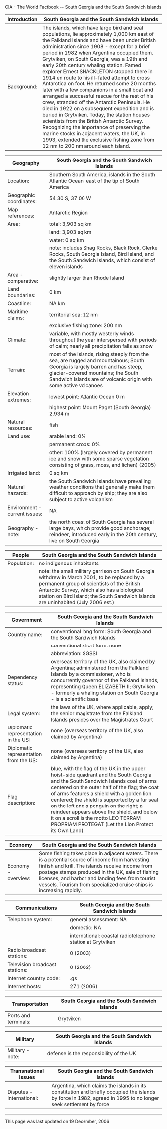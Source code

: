 CIA - The World Factbook -- South Georgia and the South Sandwich Islands

| Introduction | South Georgia and the South Sandwich Islands |
| --- | --- |
| Background: | The islands, which have large bird and seal populations, lie approximately 1,000 km east of the Falkland Islands and have been under British administration since 1908 - except for a brief period in 1982 when Argentina occupied them. Grytviken, on South Georgia, was a 19th and early 20th century whaling station. Famed explorer Ernest SHACKLETON stopped there in 1914 en route to his ill-fated attempt to cross Antarctica on foot. He returned some 20 months later with a few companions in a small boat and arranged a successful rescue for the rest of his crew, stranded off the Antarctic Peninsula. He died in 1922 on a subsequent expedition and is buried in Grytviken. Today, the station houses scientists from the British Antarctic Survey. Recognizing the importance of preserving the marine stocks in adjacent waters, the UK, in 1993, extended the exclusive fishing zone from 12 nm to 200 nm around each island. |

| Geography | South Georgia and the South Sandwich Islands |
| --- | --- |
| Location: | Southern South America, islands in the South Atlantic Ocean, east of the tip of South America |
| Geographic coordinates: | 54 30 S, 37 00 W |
| Map references: | Antarctic Region |
| Area: | total: 3,903 sq km |
| | land: 3,903 sq km |
| | water: 0 sq km |
| | note: includes Shag Rocks, Black Rock, Clerke Rocks, South Georgia Island, Bird Island, and the South Sandwich Islands, which consist of eleven islands |
| Area - comparative: | slightly larger than Rhode Island |
| Land boundaries: | 0 km |
| Coastline: | NA km |
| Maritime claims: | territorial sea: 12 nm |
| | exclusive fishing zone: 200 nm |
| Climate: | variable, with mostly westerly winds throughout the year interspersed with periods of calm; nearly all precipitation falls as snow |
| Terrain: | most of the islands, rising steeply from the sea, are rugged and mountainous; South Georgia is largely barren and has steep, glacier-covered mountains; the South Sandwich Islands are of volcanic origin with some active volcanoes |
| Elevation extremes: | lowest point: Atlantic Ocean 0 m |
| | highest point: Mount Paget (South Georgia) 2,934 m |
| Natural resources: | fish |
| Land use: | arable land: 0% |
| | permanent crops: 0% |
| | other: 100% (largely covered by permanent ice and snow with some sparse vegetation consisting of grass, moss, and lichen) (2005) |
| Irrigated land: | 0 sq km |
| Natural hazards: | the South Sandwich Islands have prevailing weather conditions that generally make them difficult to approach by ship; they are also subject to active volcanism |
| Environment - current issues: | NA |
| Geography - note: | the north coast of South Georgia has several large bays, which provide good anchorage; reindeer, introduced early in the 20th century, live on South Georgia |

| People | South Georgia and the South Sandwich Islands |
| --- | --- |
| Population: | no indigenous inhabitants |
| | note: the small military garrison on South Georgia withdrew in March 2001, to be replaced by a permanent group of scientists of the British Antarctic Survey, which also has a biological station on Bird Island; the South Sandwich Islands are uninhabited (July 2006 est.) |

| Government | South Georgia and the South Sandwich Islands |
| --- | --- |
| Country name: | conventional long form: South Georgia and the South Sandwich Islands |
| | conventional short form: none |
| | abbreviation: SGSSI |
| Dependency status: | overseas territory of the UK, also claimed by Argentina; administered from the Falkland Islands by a commissioner, who is concurrently governor of the Falkland Islands, representing Queen ELIZABETH II; Grytviken - formerly a whaling station on South Georgia - is a scientific base |
| Legal system: | the laws of the UK, where applicable, apply; the senior magistrate from the Falkland Islands presides over the Magistrates Court |
| Diplomatic representation in the US: | none (overseas territory of the UK, also claimed by Argentina) |
| Diplomatic representation from the US: | none (overseas territory of the UK, also claimed by Argentina) |
| Flag description: | blue, with the flag of the UK in the upper hoist-side quadrant and the South Georgia and the South Sandwich Islands coat of arms centered on the outer half of the flag; the coat of arms features a shield with a golden lion centered; the shield is supported by a fur seal on the left and a penguin on the right; a reindeer appears above the shield, and below it on a scroll is the motto LEO TERRAM PROPRIAM PROTEGAT (Let the Lion Protect its Own Land) |

| Economy | South Georgia and the South Sandwich Islands |
| --- | --- |
| Economy - overview: | Some fishing takes place in adjacent waters. There is a potential source of income from harvesting finfish and krill. The islands receive income from postage stamps produced in the UK, sale of fishing licenses, and harbor and landing fees from tourist vessels. Tourism from specialized cruise ships is increasing rapidly. |

| Communications | South Georgia and the South Sandwich Islands |
| --- | --- |
| Telephone system: | general assessment: NA |
| | domestic: NA |
| | international: coastal radiotelephone station at Grytviken |
| Radio broadcast stations: | 0 (2003) |
| Television broadcast stations: | 0 (2003) |
| Internet country code: | .gs |
| Internet hosts: | 271 (2006) |

| Transportation | South Georgia and the South Sandwich Islands |
| --- | --- |
| Ports and terminals: | Grytviken |

| Military | South Georgia and the South Sandwich Islands |
| --- | --- |
| Military - note: | defense is the responsibility of the UK |

| Transnational Issues | South Georgia and the South Sandwich Islands |
| --- | --- |
| Disputes - international: | Argentina, which claims the islands in its constitution and briefly occupied the islands by force in 1982, agreed in 1995 to no longer seek settlement by force |

---
This page was last updated on 19 December, 2006                      